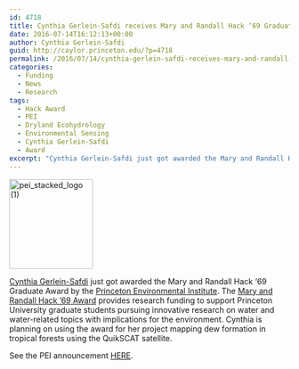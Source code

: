 ```yaml
---
id: 4718
title: Cynthia Gerlein-Safdi receives Mary and Randall Hack ‘69 Graduate Award
date: 2016-07-14T16:12:13+00:00
author: Cynthia Gerlein-Safdi
guid: http://caylor.princeton.edu/?p=4718
permalink: /2016/07/14/cynthia-gerlein-safdi-receives-mary-and-randall-hack-69-graduate-award/
categories:
  - Funding
  - News
  - Research
tags:
  - Hack Award
  - PEI
  - Dryland Ecohydrology
  - Environmental Sensing
  - Cynthia Gerlein-Safdi
  - Award
excerpt: "Cynthia Gerlein-Safdi just got awarded the Mary and Randall Hack ‘69 Graduate Award by the Princeton Environmental Institute"
---
```

<p style="text-align: left;">
  <a href="http://caylor.eri.ucsb.edu/wp-content/uploads/2013/04/pei_stacked_logo-1.jpg"><img class="size-full wp-image-2981 alignleft" src="http://caylor.eri.ucsb.edu/wp-content/uploads/2013/04/pei_stacked_logo-1.jpg" alt="pei_stacked_logo (1)" width="150" height="161" /></a><a href="http://caylor.eri.ucsb.edu/portfolio-item/cynthia-gerlein-phd-student-2/" target="_blank">

  Cynthia Gerlein-Safdi</a> just got awarded the Mary and Randall Hack ‘69 Graduate Award by the <a href="https://www.princeton.edu/pei/grads/" target="_blank">Princeton Environmental Institute</a>. <!--more-->The <a href="http://www.princeton.edu/pei/grads/fellowships-awards/hack-graduate-award/" target="_blank">Mary and Randall Hack &#8217;69 Award</a> provides research funding to support Princeton University graduate students pursuing innovative research on water and water-related topics with implications for the environment. Cynthia is planning on using the award for her project mapping dew formation in tropical forests using the QuikSCAT satellite.
</p>

<p style="text-align: left;">
  See the PEI announcement <a href="http://www.princeton.edu/pei/news/archive/?id=16950" target="_blank">HERE</a>.
</p>